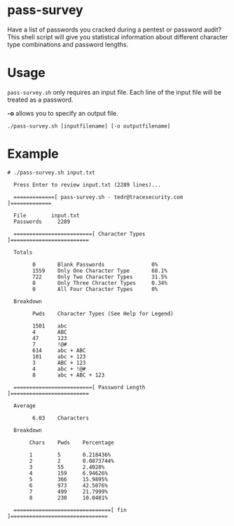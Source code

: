 # pass-survey
Have a list of passwords you cracked during a pentest or password audit? This shell script will give you statistical information about different character type combinations and password lengths.

# Usage
`pass-survey.sh` only requires an input file. Each line of the input file will be treated as a password.

**-o** allows you to specify an output file.

`./pass-survey.sh [inputfilename] [-o outputfilename]`

# Example
```
# ./pass-survey.sh input.txt 

  Press Enter to review input.txt (2289 lines)...

  =============[ pass-survey.sh - tedr@tracesecurity.com ]=============

  File        input.txt
  Passwords 	2289

  =========================[ Character Types ]=========================

  Totals

	    0       Blank Passwords               0%
	    1559    Only One Character Type       68.1%
	    722     Only Two Character Types      31.5%
	    8       Only Three Chracter Types     0.34%
	    0       All Four Character Types      0%

  Breakdown

	    Pwds    Character Types (See Help for Legend)

	    1501    abc
	    4       ABC
	    47    	123
	    7      	!@#
	    614    	abc + ABC
	    101   	abc + 123
	    3     	ABC + 123
	    4     	abc + !@#
	    8     	abc + ABC + 123

  =========================[ Password Length ]=========================

  Average

	    6.03    Characters

  Breakdown

	   Chars    Pwds    Percentage

	   1        5       0.218436%
	   2        2       0.0873744%
	   3        55      2.4028%
	   4        159     6.94626%
	   5        366     15.9895%
	   6        973     42.5076%
	   7        499     21.7999%
	   8        230     10.0481%

  ===============================[ fin ]===============================
```

